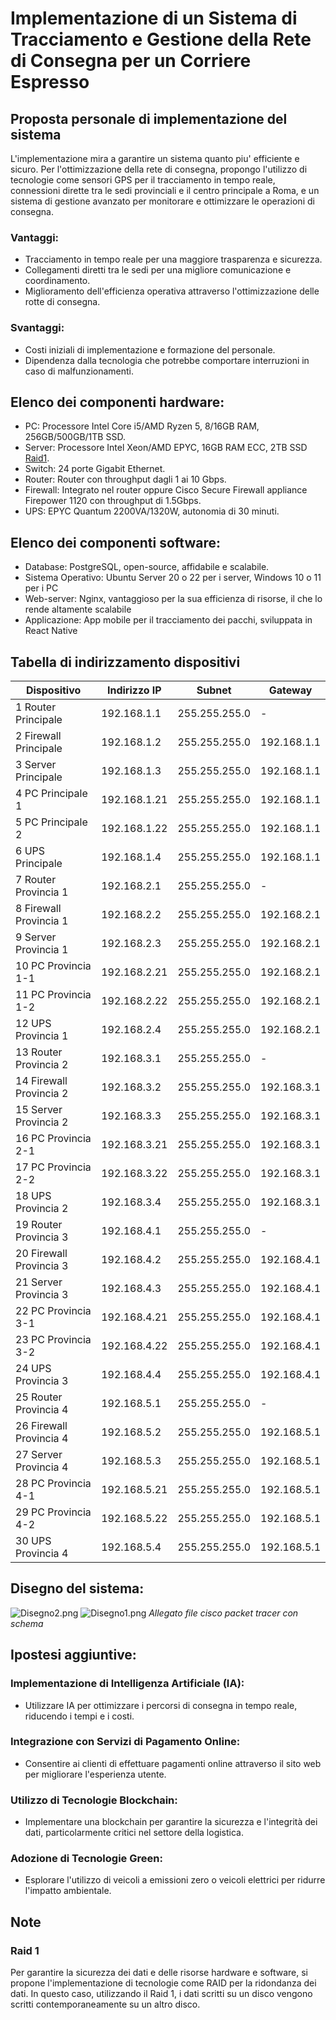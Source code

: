 # Implementazione di un Sistema di Tracciamento e Gestione della Rete di Consegna per un Corriere Espresso

## Proposta personale di implementazione del sistema
L'implementazione mira a garantire un sistema quanto piu' efficiente e sicuro. Per l'ottimizzazione della rete di 
consegna, propongo l'utilizzo di tecnologie come sensori GPS per il tracciamento in tempo reale, connessioni dirette 
tra le sedi provinciali e il centro principale a Roma, e un sistema di gestione avanzato per monitorare e ottimizzare
le operazioni di consegna.

### Vantaggi:
- Tracciamento in tempo reale per una maggiore trasparenza e sicurezza.
- Collegamenti diretti tra le sedi per una migliore comunicazione e coordinamento.
- Miglioramento dell'efficienza operativa attraverso l'ottimizzazione delle rotte di consegna.

### Svantaggi:
- Costi iniziali di implementazione e formazione del personale.
- Dipendenza dalla tecnologia che potrebbe comportare interruzioni in caso di malfunzionamenti.

## Elenco dei componenti hardware:
- PC: Processore Intel Core i5/AMD Ryzen 5, 8/16GB RAM, 256GB/500GB/1TB SSD.
- Server: Processore Intel Xeon/AMD EPYC, 16GB RAM ECC, 2TB SSD [Raid1](#raid-1).
- Switch: 24 porte Gigabit Ethernet.
- Router: Router con throughput dagli 1 ai 10 Gbps.
- Firewall: Integrato nel router oppure Cisco Secure Firewall appliance Firepower 1120 con throughput di 1.5Gbps.
- UPS: EPYC Quantum 2200VA/1320W, autonomia di 30 minuti.

## Elenco dei componenti software:
- Database: PostgreSQL, open-source, affidabile e scalabile.
- Sistema Operativo: Ubuntu Server 20 o 22 per i server, Windows 10 o 11 per i PC
- Web-server: Nginx, vantaggioso per la sua efficienza di risorse, il che lo rende altamente scalabile
- Applicazione: App mobile per il tracciamento dei pacchi, sviluppata in React Native

## Tabella di indirizzamento dispositivi
| Dispositivo             | Indirizzo IP | Subnet        | Gateway     |
|-------------------------|--------------|---------------|-------------|
| 1  Router Principale    | 192.168.1.1  | 255.255.255.0 | -           |
| 2  Firewall Principale  | 192.168.1.2  | 255.255.255.0 | 192.168.1.1 |
| 3  Server Principale    | 192.168.1.3  | 255.255.255.0 | 192.168.1.1 |
| 4  PC Principale 1      | 192.168.1.21 | 255.255.255.0 | 192.168.1.1 |
| 5  PC Principale 2      | 192.168.1.22 | 255.255.255.0 | 192.168.1.1 |
| 6  UPS Principale       | 192.168.1.4  | 255.255.255.0 | 192.168.1.1 |
| 7  Router Provincia 1   | 192.168.2.1  | 255.255.255.0 | -           |
| 8  Firewall Provincia 1 | 192.168.2.2  | 255.255.255.0 | 192.168.2.1 |
| 9  Server Provincia 1   | 192.168.2.3  | 255.255.255.0 | 192.168.2.1 |
| 10 PC Provincia 1-1     | 192.168.2.21 | 255.255.255.0 | 192.168.2.1 |
| 11 PC Provincia 1-2     | 192.168.2.22 | 255.255.255.0 | 192.168.2.1 |
| 12 UPS Provincia 1      | 192.168.2.4  | 255.255.255.0 | 192.168.2.1 |
| 13 Router Provincia 2   | 192.168.3.1  | 255.255.255.0 | -           |
| 14 Firewall Provincia 2 | 192.168.3.2  | 255.255.255.0 | 192.168.3.1 |
| 15 Server Provincia 2   | 192.168.3.3  | 255.255.255.0 | 192.168.3.1 |
| 16 PC Provincia 2-1     | 192.168.3.21 | 255.255.255.0 | 192.168.3.1 |
| 17 PC Provincia 2-2     | 192.168.3.22 | 255.255.255.0 | 192.168.3.1 |
| 18 UPS Provincia 2      | 192.168.3.4  | 255.255.255.0 | 192.168.3.1 |
| 19 Router Provincia 3   | 192.168.4.1  | 255.255.255.0 | -           |
| 20 Firewall Provincia 3 | 192.168.4.2  | 255.255.255.0 | 192.168.4.1 |
| 21 Server Provincia 3   | 192.168.4.3  | 255.255.255.0 | 192.168.4.1 |
| 22 PC Provincia 3-1     | 192.168.4.21 | 255.255.255.0 | 192.168.4.1 |
| 23 PC Provincia 3-2     | 192.168.4.22 | 255.255.255.0 | 192.168.4.1 |
| 24 UPS Provincia 3      | 192.168.4.4  | 255.255.255.0 | 192.168.4.1 |
| 25 Router Provincia 4   | 192.168.5.1  | 255.255.255.0 | -           |
| 26 Firewall Provincia 4 | 192.168.5.2  | 255.255.255.0 | 192.168.5.1 |
| 27 Server Provincia 4   | 192.168.5.3  | 255.255.255.0 | 192.168.5.1 |
| 28 PC Provincia 4-1     | 192.168.5.21 | 255.255.255.0 | 192.168.5.1 |
| 29 PC Provincia 4-2     | 192.168.5.22 | 255.255.255.0 | 192.168.5.1 |
| 30 UPS Provincia 4      | 192.168.5.4  | 255.255.255.0 | 192.168.5.1 |

## Disegno del sistema:
![Disegno2.png](Disegno2.png)
![Disegno1.png](Disegno1.png)
_Allegato file cisco packet tracer con schema_

## Ipostesi aggiuntive:
### Implementazione di Intelligenza Artificiale (IA):
- Utilizzare IA per ottimizzare i percorsi di consegna in tempo reale, riducendo i tempi e i costi.
### Integrazione con Servizi di Pagamento Online:
- Consentire ai clienti di effettuare pagamenti online attraverso il sito web per migliorare l'esperienza utente.
### Utilizzo di Tecnologie Blockchain:
- Implementare una blockchain per garantire la sicurezza e l'integrità dei dati, particolarmente critici nel settore della logistica.
### Adozione di Tecnologie Green:
- Esplorare l'utilizzo di veicoli a emissioni zero o veicoli elettrici per ridurre l'impatto ambientale.

## Note
### Raid 1
Per garantire la sicurezza dei dati e delle risorse hardware e software, si propone l'implementazione di tecnologie
come RAID per la ridondanza dei dati. In questo caso, utilizzando il Raid 1, i dati scritti su un disco vengono scritti 
contemporaneamente su un altro disco.